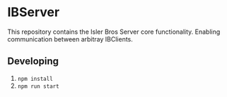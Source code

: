 # IBServer

This repository contains the Isler Bros Server core functionality. Enabling communication between arbitray IBClients.

## Developing

1. ```npm install```
2. ```npm run start```

